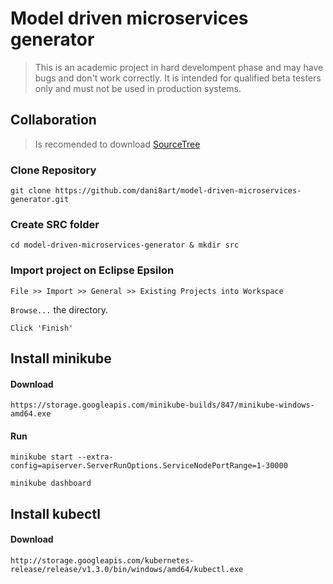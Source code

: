 # Model driven microservices generator

> This is an academic project in hard develompent phase and may have bugs and don't work correctly.
> It is intended for qualified beta testers only and must not be used in production systems.

## Collaboration

> Is recomended to download [SourceTree](https://www.sourcetreeapp.com/)

### Clone Repository
`git clone https://github.com/dani8art/model-driven-microservices-generator.git`

### Create SRC folder
`cd model-driven-microservices-generator & mkdir src`

### Import project on Eclipse Epsilon
`File >> Import >> General >> Existing Projects into Workspace`

`Browse...` the directory.

`Click 'Finish'`


## Install minikube

#### Download

<!--`https://github.com/kubernetes/minikube/releases`

or-->




`https://storage.googleapis.com/minikube-builds/847/minikube-windows-amd64.exe`

#### Run

`minikube start --extra-config=apiserver.ServerRunOptions.ServiceNodePortRange=1-30000`

`minikube dashboard`


## Install kubectl

#### Download

`http://storage.googleapis.com/kubernetes-release/release/v1.3.0/bin/windows/amd64/kubectl.exe`

